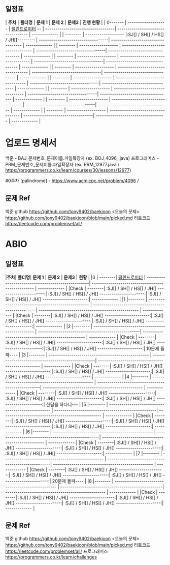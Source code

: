 ## 일정표

| **주차**  | **폴더명**            | **문제 1**                          | **문제 2**                         | **문제3**                           | **진행 현황**   |
| 0------- | ------------------- | [팰린드로미터](https://www.acmicpc.net/problem/4096) -- | ----------------------------------| ---------------------------------- | ------------- |
| -------- | ------------------- |:SJ[] / SH[] / HS[] / JH[]--------: | ----------------------------------| ---------------------------------- | ------------- |
| -------- | ------------------- | ---------------------------------- | ----------------------------------| ---------------------------------- | ------------- |
| -------- | ------------------- | ---------------------------------- | ----------------------------------| ---------------------------------- | ------------- |
| -------- | ------------------- | ---------------------------------- | ----------------------------------| ---------------------------------- | ------------- |
| -------- | ------------------- | ---------------------------------- | ----------------------------------| ---------------------------------- | ------------- |
| -------- | ------------------- | ---------------------------------- | ----------------------------------| ---------------------------------- | ------------- |
| -------- | ------------------- | ---------------------------------- | ----------------------------------| ---------------------------------- | ------------- |
| -------- | ------------------- | ---------------------------------- | ----------------------------------| ---------------------------------- | ------------- |

# 업로드 명세서
백준 - BAJ_문제번호_문제이름.파일확장자 
    (ex. BOJ_4096_.java)
프로그래머스 - PRM_문제번호_문제이름.파일확장자 
    (ex. PRM_12977.java / https://programmers.co.kr/learn/courses/30/lessons/12977)

#0주차
[palindrome] - https://www.acmicpc.net/problem/4096 / 

## 문제 Ref
백준 github https://github.com/tony9402/baekjoon
<오늘의 문제> https://github.com/tony9402/baekjoon/blob/main/picked.md
리트코드 https://leetcode.com/problemset/all/


# ABIO

## 일정표

|**주차**| **폴더명**| **문제 1**                                         | **문제 2**                                         | **문제3**                                          | **현황**       |
|0      | --------| [팰린드로미터](https://www.acmicpc.net/problem/4096) | --------------------------------------------------| ------------------------------------------------- | ------------- |
|Check  | --------| :SJ[] / SH[] / HS[] / JH[] ----------------------:| :SJ[] / SH[] / HS[] / JH[] ----------------------:| :SJ[] / SH[] / HS[] / JH[] ----------------------:| ------------- |
|1      |-------- | ------------------------------------------------- | --------------------------------------------------| ------------------------------------------------- | ------------- |
|Check  | --------| :SJ[] / SH[] / HS[] / JH[] ----------------------:| :SJ[] / SH[] / HS[] / JH[] ----------------------:| :SJ[] / SH[] / HS[] / JH[] ----------------------:| ------------- |
|2      |-------- | ------------------------------------------------- | --------------------------------------------------| ------------------------------------------------- | ------------- |
|Check  | --------| :SJ[] / SH[] / HS[] / JH[] ----------------------:| :SJ[] / SH[] / HS[] / JH[] ----------------------:| :SJ[] / SH[] / HS[] / JH[] ----------------------:| 10문제 돌파---- |
|3      |-------- | ------------------------------------------------- | --------------------------------------------------| ------------------------------------------------- | ------------- |
|Check  | --------| :SJ[] / SH[] / HS[] / JH[] ----------------------:| :SJ[] / SH[] / HS[] / JH[] ----------------------:| :SJ[] / SH[] / HS[] / JH[] ----------------------:| ------------- |
|4      |-------- | ------------------------------------------------- | --------------------------------------------------| ------------------------------------------------- | ------------- |
|Check  | --------| :SJ[] / SH[] / HS[] / JH[] ----------------------:| :SJ[] / SH[] / HS[] / JH[] ----------------------:| :SJ[] / SH[] / HS[] / JH[] ----------------------:| 한달을 하다니--- |
|5      |-------- | ------------------------------------------------- | --------------------------------------------------| ------------------------------------------------- | ------------- |
|Check  | --------| :SJ[] / SH[] / HS[] / JH[] ----------------------:| :SJ[] / SH[] / HS[] / JH[] ----------------------:| :SJ[] / SH[] / HS[] / JH[] ----------------------:| ------------- |
|6      |-------- | ------------------------------------------------- | --------------------------------------------------| ------------------------------------------------- | ------------- |
|Check  | --------| :SJ[] / SH[] / HS[] / JH[] ----------------------:| :SJ[] / SH[] / HS[] / JH[] ----------------------:| :SJ[] / SH[] / HS[] / JH[] ----------------------:| ------------- |
|7      |-------- | ------------------------------------------------- | --------------------------------------------------| ------------------------------------------------- | ------------- |
|Check  | --------| :SJ[] / SH[] / HS[] / JH[] ----------------------:| :SJ[] / SH[] / HS[] / JH[] ----------------------:| :SJ[] / SH[] / HS[] / JH[] ----------------------:| 20문제 돌파---- |
|8      |-------- | ------------------------------------------------- | --------------------------------------------------| ------------------------------------------------- | ------------- |
|Check  | --------| :SJ[] / SH[] / HS[] / JH[] ----------------------:| :SJ[] / SH[] / HS[] / JH[] ----------------------:| :SJ[] / SH[] / HS[] / JH[] ----------------------:| ------------- |




## 문제 Ref
백준 github https://github.com/tony9402/baekjoon
<오늘의 문제> https://github.com/tony9402/baekjoon/blob/main/picked.md
리트코드 https://leetcode.com/problemset/all/
프로그래머스 https://programmers.co.kr/learn/challenges
